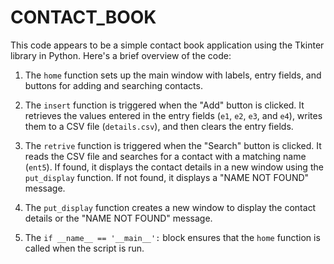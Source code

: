 # CONTACT_BOOK

This code appears to be a simple contact book application using the Tkinter library in Python. Here's a brief overview of the code:

1. The `home` function sets up the main window with labels, entry fields, and buttons for adding and searching contacts.

2. The `insert` function is triggered when the "Add" button is clicked. It retrieves the values entered in the entry fields (`e1`, `e2`, `e3`, and `e4`), writes them to a CSV file (`details.csv`), and then clears the entry fields.

3. The `retrive` function is triggered when the "Search" button is clicked. It reads the CSV file and searches for a contact with a matching name (`ent5`). If found, it displays the contact details in a new window using the `put_display` function. If not found, it displays a "NAME NOT FOUND" message.

4. The `put_display` function creates a new window to display the contact details or the "NAME NOT FOUND" message.

5. The `if __name__ == '__main__':` block ensures that the `home` function is called when the script is run.
